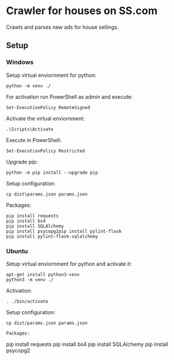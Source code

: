 # Crawler for houses on SS.com
Crawls and parses new ads for house sellings.
## Setup
### Windows
Setup virtual enviornment for python:
```
python -m venv ./
```
For activation run PowerShell as admin and execute:
```
Set-ExecutionPolicy RemoteSigned
```
Activate the virtual enviornment:
```
.\Scripts\Activate
```
Execute in PowerShell:
```
Set-ExecutionPolicy Restricted
```
Upgrade pip:
```
python -m pip install --upgrade pip
```
Setup configuration:
```
cp dist\params.json params.json
```
Packages:
```
pip install requests
pip install bs4
pip install SQLAlchemy
pip install psycopg2pip install pylint-flask
pip install pylint-flask-sqlalchemy
```
### Ubuntu
Setup virtual enviornment for python and activate it:
```
apt-get install python3-venv
python3 -m venv ./
```
Activation:
```
. ./bin/activate
```
Setup configuration:
```
cp dist/params.json params.json
```
```
Packages:
```
pip install requests
pip install bs4
pip install SQLAlchemy
pip install psycopg2
```